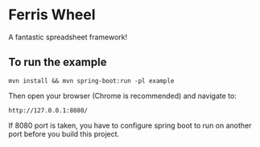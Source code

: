 Ferris Wheel
============

A fantastic spreadsheet framework!

To run the example
------------------

    mvn install && mvn spring-boot:run -pl example

Then open your browser (Chrome is recommended) and navigate to:

    http://127.0.0.1:8080/

If 8080 port is taken, you have to configure spring boot to run on another port before you build this project.